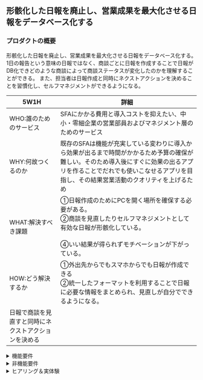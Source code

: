 ## 形骸化した日報を廃止し、営業成果を最大化させる日報をデータベース化する

### プロダクトの概要
形骸化した日報を廃止し、営業成果を最大化させる日報をデータベース化する。
1日の報告という意味の日報ではなく、商談ごとに日報を作成することで日報がDB化できどのような商談によって商談ステータスが変化したのかを理解することができる。
また、担当者は日報作成と同時にネクストアクションを決めることを習慣化し、セルフマネジメントができるようになる。

|      5W1H     |       詳細       |
|---------------|--------------|
|WHO:誰のためのサービス|SFAにかかる費用と導入コストを抑えたい、中小・零細企業の営業部員およびマネジメント層のためのサービス|
|WHY:何故つくるのか |既存のSFAは機能が充実している変わりに導入から効果が出るまで時間がかかるため予算の確保が難しい。そのため導入後にすぐに効果の出るアプリを作ることでだれでも使いこなせるアプリを目指し、その結果営業活動のクオリティを上げるため|
|WHAT:解決すべき課題|①日報作成のためにPCを開く場所を確保する必要がある。<br>②商談を見直したりセルフマネジメントとして有効な日報が形骸化している。<br><br>④いい結果が得られずモチベーションが下がっている。|
|HOW:どう解決するか|①外出先からでもスマホからでも日報が作成できる<br>②統一したフォーマットを利用することで日報に必要な情報をまとめられ、見直しが自分でできるようになる。<br>
日報で商談を見直すと同時にネクストアクションを決める|

<details>
 <summary>機能要件</summary>
  
|要件NO|分類|分類2|要件内容|重要度|検討事項|
|--|--------|-------|-----------|---|-------|
|1|案件管理|日報作成|フォームに入力していくだけで案件の見直しができる日報が作成できる。|高||
|2|案件管理|日報のDB化|一日の日報という形ではなく、商談後すぐに顧客別に日報を作成できるようになるので日報をDB化することができる|
|2|案件管理|商談ステータス管理|顧客別管理画面で商談ステータスが確認できる|高||
|3|案件管理|ネクストアクション|案件のネクストアクションがダッシュボードから確認できる|-|今後拡張予定|
|4|案件管理|日報検索|過去の日報検索ができる|高||
|5|案件管理|ダッシュボード管理|担当者の持っている案件の商談ステータスが一覧で確認できるダッシュボード機能|-|今後拡張予定|
|6|担当者管理|案件フィードバック|案件ごとにフィードバックできる。|-|今後拡張予定|
|7|担当者管理|行動量|担当者ダッシュボードで今日の日報一覧が見える|-|今後拡張予定|
|8|担当者管理|日報作成しているか確認|メールで通知(日報のリンク)|-|今後拡張予定|
|9|チーム管理|チーム全体の案件管理|担当者一覧機能　管理側は楽だが優先度は低い|-|今後拡張予定|
  
</details>

<details>
 <summary>非機能要件</summary>

|分類|概要|要件項目|
|----|---|-------|
|可用性|システムの継続利用|オンプレではなくクラウド利用により物理的な破壊や災害時でも利用可能|
|性能・拡張性|システムの性能、将来の拡張|読み込み速度向上、月額制度を設けてデータベース容量の拡張と要望の機能開発|
|運用・保守|運用と保守|サポート宛てページよりメールにて不具合の連絡可。また機能要望も連絡可。|
|セキュリティ|セキュリティの確保|ログイン認証|


</details>








<details>
  <summary>ヒアリング＆実体験 </summary>
  ・マネジメント側
  
> 経営層に売り上げ目標に対しての進捗報告する必要があるので、その時に必要な情報源として各担当の状況を把握するしたい。
  日々の活動のフィードバックはしたいが、時間も限られるしチーム全員にそれはできない。毎日の行動状況とネクストアクション、フェーズの変化を見たい。  
> salesforceは使い勝手が悪く、専門の担当者がいないとダッシュボードを作成したりするのが難しい。あとライセンス料がめっちゃ高い。  
> 担当者からも日報は日報で書かないといけないし、フェーズの変更するためだけにまたsaleseforceに記載してというのが面倒といわれる。  
> できれば日報もダッシュボードも完結したアプリが欲しい。  
>名刺管理したり、顧客管理、他のデータベースとも連携してるのでsalesforceのデータと連携できればよりよいが、  
>担当者の報告書類作成の時間短縮と、マネジメント側がいつでも簡単に進捗確認できるのであれば必須ではない。

※フェーズの例 
|商談フェーズ|	フェーズの概要	|受注確度|
|-----------|----------------|--------|
|1 商談の見極め	|注力するべき優先順位を決めるフェーズ|	0%|
|2	課題の考察|	顧客のニーズを把握し合意するフェーズ|	15%|
|3	メリットの訴求	|提案した解決策のメリットに合意してもらうフェーズ|	25%|
|4	意思決定者の賛同|	意思決定者からの評価を得るフェーズ |50%|
|5	契約締結への調整|	発注・契約締結に向けて条件など最終調整を行うフェーズ|	70%|
|6	契約合意	|内諾を得るフェーズ	|80%|
|7	事務手続き |	注文書、規約等の受理を行うフェーズ|	95%|
|8	受注・成約	|商談受注のフェーズ	|100%|
|9	不成立	|不成立のフェーズ	|0%|

・担当者側
> 正直salesforceを使いこなすほどの費用対効果は出ていないと思っている。  
> マネジメント層は色々みたいのかもしれないが、担当者としては自分の顧客の管理ができればいいので日報で定期報告ができるのであれば使いたい。  
> 後、どういう活動をしているが案件が進まないとかのアドバイスをもらいたいが自分の案件で毎回進捗を説明するのが面倒で相談していないこともある。  
> 日報書いたことを上司がどうなっているかだけでも分かるように、顧客を選べば日報が簡単に見れたり進捗が目に見えるとあの会社のことで相談なんですけど…という感じで声をかけやすい。  
> 一日の外回りの数をカウントされるので日報はできるだけ簡単に終わらせたい。週次の報告だけで会議が終わってしままず今後どう行動すればいいのかというところを会議では会話したい。
</details>
